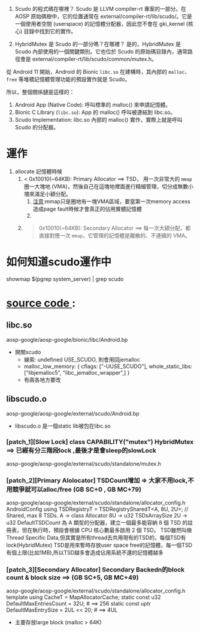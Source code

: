 1. Scudo 的程式碼在哪裡？
      Scudo 是 LLVM compiler-rt 專案的一部分。在 AOSP 原始碼樹中，它的位置通常在 external/compiler-rt/lib/scudo/。它是一個使用者空間
  (userspace) 的記憶體分配器，因此您不會在 gki_kernel (核心) 目錄中找到它的實作。

2. HybridMutex 是 Scudo 的一部分嗎？在哪裡？
      是的，HybridMutex 是 Scudo 內部使用的一個關鍵類別。它也位於 Scudo 的原始碼目錄內，通常路徑會是
  external/compiler-rt/lib/scudo/common/mutex.h。


從 Android 11 開始，Android 的 Bionic `libc.so` 在建構時，其內部的 `malloc`、`free` 等堆積記憶體管理功能的預設實作就是 Scudo。

  所以，整個關係鏈是這樣的：

   1. Android App (Native Code): 呼叫標準的 malloc() 來申請記憶體。
   2. Bionic C Library (`libc.so`): App 的 malloc() 呼叫被連結到 libc.so。
   3. Scudo Implementation: libc.so 內部的 malloc() 實作，實際上就是呼叫 Scudo 的分配器。

# 運作
  1. allocate 記憶體時候
     1. < 0x10010(~64KB): Primary Allocator ==> TSD， 用一次非常大的 `mmap` 圈一大塊地 (VMA)，然後自己在這塊地裡面進行精細管理，切分成無數小塊來滿足小額分配。
        1. [注意]:mmap只是圈地有一塊VMA區域，要當第一次memory access造成page fault時候才會真正的佔用實體記憶體
        2. [注意]:unmap會真正歸還給系統實體記憶體
     2. > 0x10010(~64KB): Secondary Allocator ==> 每一次大額分配，都直接對應一次 `mmap`。它管理的記憶體是離散的、不連續的 VMA。


# 如何知道scudo運作中
showmap $(pgrep  system_server) | grep scudo


# [source code ]():

## libc.so
aosp-google/aosp-google/bionic/libc/Android.bp

  - 開關scudo
    - 線索: undefined USE_SCUDO, 則會用回jemalloc
    - malloc_low_memory: {   cflags: ["-UUSE_SCUDO"],   whole_static_libs: ["libjemalloc5", "libc_jemalloc_wrapper",] }
    - 有兩各地方要改


## libscudo.o
aosp-google/aosp-google/external/scudo/Android.bp

  - libscudo.o 是一個static lib被包在libc.so


### [patch_1][Slow Lock] class CAPABILITY("mutex") HybridMutex ==> 已經有分三階段lock ,最後才是會sleep的slowLock
aosp-google/aosp-google/external/scudo/standalone/mutex.h



### [patch_2][Primary Alolocator] TSDCount增加 => 大家不用lock,不用競爭就可以alloc/free (GB SC+0 , GB MC+79)
aosp-google/aosp-google/external/scudo/standalone/allocator_config.h
  AndroidConfig
     using TSDRegistryT = TSDRegistrySharedT<A, 8U, 2U>; // Shared, max 8 TSDs.
        A -> class Allocator
        8U -> u32 TSDsArraySize
        2U -> u32 DefaultTSDCount
        為 A 類型的分配器，建立一個最多能容納 8 個 TSD 的註冊表，但在執行時，預設會根據 CPU 核心數最多啟用 2 個 TSD。
        TSD雖然叫做Thread Specific Data,但其實是所有thread去共用現有的TSD的，每個TSD有lock(HybridMutex)
        TSD是用來暫時存放user space free的記憶體，每一個TSD有個上限(比如1MB),所以TSD越多會造成佔用系統不還的記憶體越多

### [patch_3][Secondary Allocator] Secondary Backedn的block count & block size ==> (GB SC+5, GB MC+49)
aosp-google/aosp-google/external/scudo/standalone/allocator_config.h
  template <typename Config> using CacheT = MapAllocatorCache<Config>;
        static const u32 DefaultMaxEntriesCount = 32U;      # ==> 256
        static const uptr DefaultMaxEntrySize = 2UL << 20;  # ==> 4UL


  - 主要存放large block (malloc > 64K)
